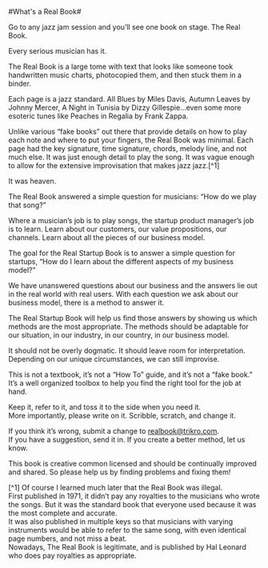 #What's a Real Book#

Go to any jazz jam session and you’ll see one book on stage. The Real Book.  

Every serious musician has it.

The Real Book is a large tome with text that looks like someone took handwritten music charts, photocopied them, and then stuck them in a binder.

Each page is a jazz standard. All Blues by Miles Davis, Autumn Leaves by Johnny Mercer, A Night in Tunisia by Dizzy Gillespie...even some more esoteric tunes like Peaches in Regalia by Frank Zappa.

Unlike various “fake books” out there that provide details on how to play each note and where to put your fingers, the Real Book was minimal. Each page had the key signature, time signature, chords, melody line, and not much else. It was just enough detail to play the song. It was vague enough to allow for the extensive improvisation that makes jazz jazz.[^1]

It was heaven.

The Real Book answered a simple question for musicians: “How do we play that song?”

Where a musician’s job is to play songs, the startup product manager’s job is to learn. Learn about our customers, our value propositions, our channels. Learn about all the pieces of our business model.

The goal for the Real Startup Book is to answer a simple question for startups, “How do I learn about the different aspects of my business model?”

We have unanswered questions about our business and the answers lie out in the real world with real users. With each question we ask about our business model, there is a method to answer it.

The Real Startup Book will help us find those answers by showing us which methods are the most appropriate. The methods should be adaptable for our situation, in our industry, in our country, in our business model.

It should not be overly dogmatic. It should leave room for interpretation. Depending on our unique circumstances, we can still improvise.

This is not a textbook, it’s not a “How To” guide, and it’s not a “fake book.” It’s a well organized toolbox to help you find the right tool for the job at hand.  

Keep it, refer to it, and toss it to the side when you need it.  
More importantly, please write on it. Scribble, scratch, and change it.  

If you think it’s wrong, submit a change to realbook@trikro.com.  
If you have a suggestion, send it in. If you create a better method, let us know.  

This book is creative common licensed and should be continually improved and shared. So please help us by finding problems and fixing them!

[^1] Of course I learned much later that the Real Book was illegal.  
First published in 1971, it didn’t pay any royalties to the musicians who wrote the songs. But it was the standard book that everyone used because it was the most complete and accurate.  
It was also published in multiple keys so that musicians with varying instruments would be able to refer to the same song, with even identical page numbers, and not miss a beat.  
Nowadays, The Real Book is legitimate, and is published by Hal Leonard who does pay royalties as appropriate.

